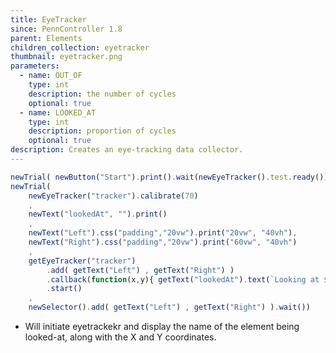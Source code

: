 ```yaml
---
title: EyeTracker
since: PennController 1.8
parent: Elements
children_collection: eyetracker
thumbnail: eyetracker.png
parameters:
  - name: OUT_OF
    type: int
    description: the number of cycles
    optional: true
  - name: LOOKED_AT
    type: int
    description: proportion of cycles
    optional: true
description: Creates an eye-tracking data collector.
---
```


```javascript
newTrial( newButton("Start").print().wait(newEyeTracker().test.ready()) )
newTrial(
    newEyeTracker("tracker").calibrate(70)
    ,
    newText("lookedAt", "").print()
    ,
    newText("Left").css("padding","20vw").print("20vw", "40vh"),
    newText("Right").css("padding","20vw").print("60vw", "40vh")
    ,
    getEyeTracker("tracker")
        .add( getText("Left") , getText("Right") )
        .callback(function(x,y){ getText("lookedAt").text(`Looking at ${this.id} (${x},${y})`)._runPromises(); })
        .start()
    ,
    newSelector().add( getText("Left") , getText("Right") ).wait())
```

+ Will initiate eyetrackekr and display the name of the element being looked-at, along with the X and Y coordinates.

